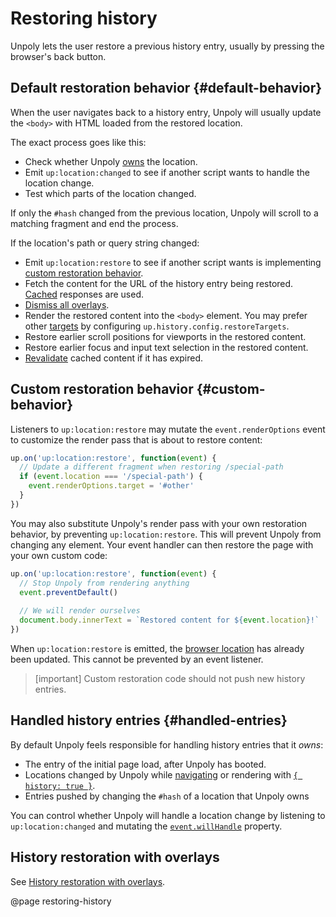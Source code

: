 Restoring history
=================

Unpoly lets the user restore a previous history entry, usually by pressing the browser's back button.



## Default restoration behavior {#default-behavior}

When the user navigates back to a history entry, Unpoly will usually update the `<body>` with HTML loaded from the restored location.

The exact process goes like this:

- Check whether Unpoly [owns](#handled-entries) the location.
- Emit `up:location:changed` to see if another script wants to handle the location change.
- Test which parts of the location changed.
 
If only the `#hash` changed from the previous location, Unpoly will scroll to a matching fragment and end the process.

If the location's path or query string changed:

- Emit `up:location:restore` to see if another script wants is implementing [custom restoration behavior](#custom-behavior).
- Fetch the content for the URL of the history entry being restored. [Cached](/caching) responses are used.
- [Dismiss all overlays](/history-in-overlays#restoration).
- Render the restored content into the `<body>` element. You may prefer other [targets](/targeting-fragments)
  by configuring `up.history.config.restoreTargets`.
- Restore earlier scroll positions for viewports in the restored content.
- Restore earlier focus and input text selection in the restored content.
- [Revalidate](/caching#revalidation) cached content if it has expired.


## Custom restoration behavior {#custom-behavior}

Listeners to `up:location:restore` may mutate the `event.renderOptions`
event to customize the render pass that is about to restore content:

```js
up.on('up:location:restore', function(event) {
  // Update a different fragment when restoring /special-path  
  if (event.location === '/special-path') {
    event.renderOptions.target = '#other'
  }
})
```

You may also substitute Unpoly's render pass with your own restoration behavior,
by preventing `up:location:restore`. This will prevent Unpoly from changing any element.
Your event handler can then restore the page with your own custom code:

```js
up.on('up:location:restore', function(event) {
  // Stop Unpoly from rendering anything
  event.preventDefault()
  
  // We will render ourselves
  document.body.innerText = `Restored content for ${event.location}!`
})
```

When `up:location:restore` is emitted, the [browser location](/up.history.location)
has already been updated. This cannot be prevented by an event listener.

> [important]
> Custom restoration code should not push new history entries.


## Handled history entries {#handled-entries}

By default Unpoly feels responsible for handling history entries that it *owns*:

- The entry of the initial page load, after Unpoly has booted.
- Locations changed by Unpoly while [navigating](/navigation) or rendering with [`{ history: true }`](/up.render#options.history).
- Entries pushed by changing the `#hash` of a location that Unpoly owns

You can control whether Unpoly will handle a location change by listening to `up:location:changed`
and mutating the [`event.willHandle`](/up:location:changed#event.willHandle) property.


## History restoration with overlays

See [History restoration with overlays](/history-in-overlays#restoration).



@page restoring-history
